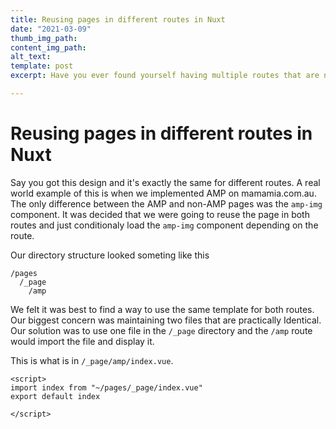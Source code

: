 ```yaml
---
title: Reusing pages in different routes in Nuxt
date: "2021-03-09"
thumb_img_path: 
content_img_path:
alt_text:
template: post
excerpt: Have you ever found yourself having multiple routes that are not related use the same design? Here's a way to reuse the page in a different route. 

---
```


# Reusing pages in different routes in Nuxt

Say you got this design and it's exactly the same for different routes. A real world example of this is when we implemented AMP on mamamia.com.au. The only difference between the AMP and non-AMP pages was the `amp-img` component. It was decided that we were going to reuse the page in both routes and just conditionaly load the `amp-img` component depending on the route. 

Our directory structure looked someting like this

```
/pages
  /_page
  	/amp
```

We felt it was best to find a way to use the same template for both routes. Our biggest concern was maintaining two files that are practically Identical. Our solution was to use one file in the `/_page` directory and the `/amp` route would import the file and display it. 

This is what is in  `/_page/amp/index.vue`.

```
<script>
import index from "~/pages/_page/index.vue"
export default index

</script>
```
